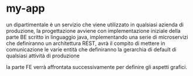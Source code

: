# my-app
un dipartimentale è un servizio che viene utilizzato in  qualsiasi azienda di produzione, la progettazione
avviene con implementazione iniziale della parte BE scritto in linguaggio java, implementando una serie di microservizi che definiranno 
un architettura REST, avrà il compito di mettere in comunicazione le varie entità che definiranno la gerarchia di default di qualsiasi attività di produzione

la parte FE verrà affrontata successivamente per definire gli aspetti grafici.
